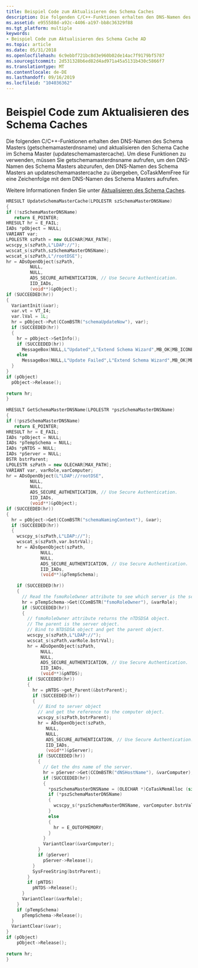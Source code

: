 ```yaml
---
title: Beispiel Code zum Aktualisieren des Schema Caches
description: Die folgenden C/C++-Funktionen erhalten den DNS-Namen des Schema Masters (getschemamasterdnsname) und aktualisieren den Schema Cache im Schema Master (updateschemamastercache).
ms.assetid: e955588d-a92c-4406-a197-bb8c36329f88
ms.tgt_platform: multiple
keywords:
- Beispiel Code zum Aktualisieren des Schema Cache AD
ms.topic: article
ms.date: 05/31/2018
ms.openlocfilehash: 6c9ebbf721bc8d3e960b02de14ac7f9179bf5787
ms.sourcegitcommit: 2d531328b6ed82d4ad971a45a5131b430c5866f7
ms.translationtype: MT
ms.contentlocale: de-DE
ms.lasthandoff: 09/16/2019
ms.locfileid: "104036362"
---
```

# <a name="example-code-for-updating-the-schema-cache"></a>Beispiel Code zum Aktualisieren des Schema Caches

Die folgenden C/C++-Funktionen erhalten den DNS-Namen des Schema Masters (getschemamasterdnsname) und aktualisieren den Schema Cache im Schema Master (updateschemamastercache). Um diese Funktionen zu verwenden, müssen Sie getschemamasterdnsname aufrufen, um den DNS-Namen des Schema Masters abzurufen, den DNS-Namen des Schema Masters an updateschemamastercache zu übergeben, CoTaskMemFree für eine Zeichenfolge mit dem DNS-Namen des Schema Masters aufrufen.

Weitere Informationen finden Sie unter [Aktualisieren des Schema Caches](updating-the-schema-cache.md).


```C++
HRESULT UpdateSchemaMasterCache(LPOLESTR szSchemaMasterDNSName)
{
if (!szSchemaMasterDNSName)
   return E_POINTER;
HRESULT hr = E_FAIL;
IADs *pObject = NULL;
VARIANT var;
LPOLESTR szPath = new OLECHAR[MAX_PATH];
wcscpy_s(szPath,L"LDAP://");
wcscat_s(szPath,szSchemaMasterDNSName);
wcscat_s(szPath,L"/rootDSE");
hr = ADsOpenObject(szPath,
         NULL,
         NULL,
         ADS_SECURE_AUTHENTICATION, // Use Secure Authentication.
         IID_IADs,
         (void**)&pObject);
if (SUCCEEDED(hr))
{
  VariantInit(&var);
  var.vt = VT_I4;
  var.lVal = 1L;
  hr = pObject->Put(CComBSTR("schemaUpdateNow"), var);
  if (SUCCEEDED(hr))
  {
    hr = pObject->SetInfo();
    if (SUCCEEDED(hr))
      MessageBox(NULL,L"Updated",L"Extend Schema Wizard",MB_OK|MB_ICONEXCLAMATION);
    else
      MessageBox(NULL,L"Update Failed",L"Extend Schema Wizard",MB_OK|MB_ICONEXCLAMATION);
  }
}
if (pObject)
  pObject->Release();
 
return hr;
}
 
HRESULT GetSchemaMasterDNSName(LPOLESTR *pszSchemaMasterDNSName)
{
if (!pszSchemaMasterDNSName)
   return E_POINTER;
HRESULT hr = E_FAIL;
IADs *pObject = NULL;
IADs *pTempSchema = NULL;
IADs *pNTDS = NULL;
IADs *pServer = NULL;
BSTR bstrParent;
LPOLESTR szPath = new OLECHAR[MAX_PATH];
VARIANT var, varRole,varComputer;
hr = ADsOpenObject(L"LDAP://rootDSE",
         NULL,
         NULL,
         ADS_SECURE_AUTHENTICATION, // Use Secure Authentication.
         IID_IADs,
         (void**)&pObject);
if (SUCCEEDED(hr))
{
  hr = pObject->Get(CComBSTR("schemaNamingContext"), &var);
  if (SUCCEEDED(hr))
  {
    wcscpy_s(szPath,L"LDAP://");
    wcscat_s(szPath,var.bstrVal);
    hr = ADsOpenObject(szPath,
             NULL,
             NULL,
             ADS_SECURE_AUTHENTICATION, // Use Secure Authentication.
             IID_IADs,
             (void**)&pTempSchema);
 
    if (SUCCEEDED(hr))
    {
      // Read the fsmoRoleOwner attribute to see which server is the schema master.
      hr = pTempSchema->Get(CComBSTR("fsmoRoleOwner"), &varRole);
      if (SUCCEEDED(hr))
      {
        // fsmoRoleOwner attribute returns the nTDSDSA object.
        // The parent is the server object.
        // Bind to NTDSDSA object and get the parent object.
        wcscpy_s(szPath,L"LDAP://");
        wcscat_s(szPath,varRole.bstrVal);
        hr = ADsOpenObject(szPath,
             NULL,
             NULL,
             ADS_SECURE_AUTHENTICATION, // Use Secure Authentication.
             IID_IADs,
             (void**)&pNTDS);
        if (SUCCEEDED(hr))
        {
          hr = pNTDS->get_Parent(&bstrParent);
          if (SUCCEEDED(hr))
          {
            // Bind to server object
            // and get the reference to the computer object.
            wcscpy_s(szPath,bstrParent);
            hr = ADsOpenObject(szPath,
               NULL,
               NULL,
               ADS_SECURE_AUTHENTICATION, // Use Secure Authentication.
               IID_IADs,
               (void**)&pServer);
            if (SUCCEEDED(hr))
            {
              // Get the dns name of the server.
              hr = pServer->Get(CCOmBSTR("dNSHostName"), &varComputer);
              if (SUCCEEDED(hr))
              {
                *pszSchemaMasterDNSName = (OLECHAR *)CoTaskMemAlloc (sizeof(OLECHAR)*(wcslen(varComputer.bstrVal)+1));
                if (*pszSchemaMasterDNSName)
                {
                  wcscpy_s(*pszSchemaMasterDNSName, varComputer.bstrVal);
                }
                else
                {
                  hr = E_OUTOFMEMORY;
                }
              }
              VariantClear(&varComputer);
            }
            if (pServer)
              pServer->Release();
          }
          SysFreeString(bstrParent);
        }
        if (pNTDS)
          pNTDS->Release();
      }
      VariantClear(&varRole);
    }
    if (pTempSchema)
      pTempSchema->Release();
  }
  VariantClear(&var);
}
if (pObject)
    pObject->Release();
 
return hr;
}
```



 

 




